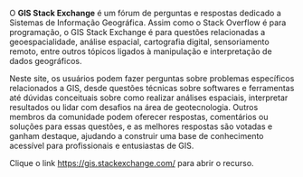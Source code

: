 O **GIS Stack Exchange** é um fórum de perguntas e respostas dedicado a Sistemas de Informação Geográfica. Assim como o Stack Overflow é para programação, o GIS Stack Exchange é para questões relacionadas a geoespacialidade, análise espacial, cartografia digital, sensoriamento remoto, entre outros tópicos ligados à manipulação e interpretação de dados geográficos.

Neste site, os usuários podem fazer perguntas sobre problemas específicos relacionados a GIS, desde questões técnicas sobre softwares e ferramentas até dúvidas conceituais sobre como realizar análises espaciais, interpretar resultados ou lidar com desafios na área de geotecnologia. Outros membros da comunidade podem oferecer respostas, comentários ou soluções para essas questões, e as melhores respostas são votadas e ganham destaque, ajudando a construir uma base de conhecimento acessível para profissionais e entusiastas de GIS.

Clique o link https://gis.stackexchange.com/ para abrir o recurso.
